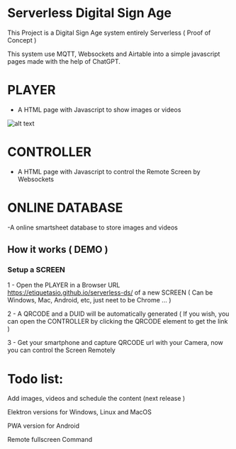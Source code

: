 # Serverless Digital Sign Age

This Project is a Digital Sign Age system entirely Serverless ( Proof of Concept )

This system use MQTT, Websockets and Airtable into a simple javascript pages made with the help of ChatGPT.



# PLAYER
- A HTML page with Javascript to show images or videos

![alt text](https://i.imgur.com/uAUPXja.png)

# CONTROLLER
- A HTML page with Javascript to control the Remote Screen by Websockets

# ONLINE DATABASE
-A online smartsheet database to store images and videos


## How it works ( DEMO )

### Setup a SCREEN

1 - Open the PLAYER in a Browser URL https://etiquetasio.github.io/serverless-ds/  of a new SCREEN ( Can be Windows, Mac, Android, etc, just neet to be Chrome ... )

2 - A QRCODE and a DUID will be automatically generated    ( If you wish, you can open the CONTROLLER by clicking the QRCODE element to get the link )

3 - Get your smartphone and capture QRCODE url with your Camera, now you can control the Screen Remotely

# Todo list:

Add images, videos and schedule the content (next release )

Elektron versions for Windows, Linux and MacOS

PWA version for Android

Remote fullscreen Command






